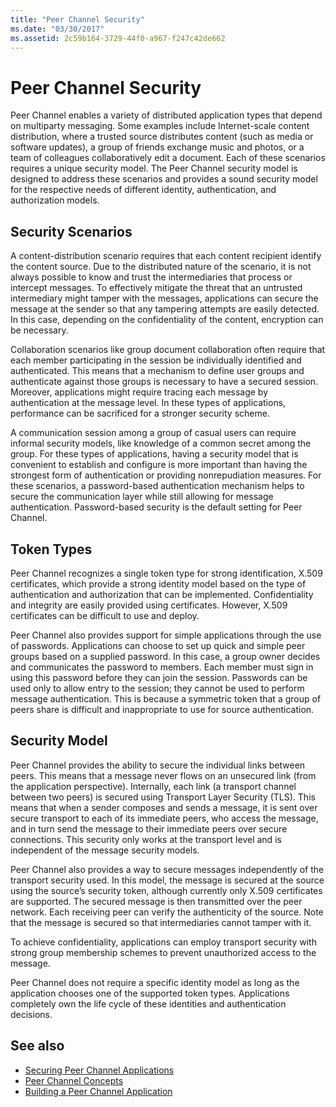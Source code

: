 ```yaml
---
title: "Peer Channel Security"
ms.date: "03/30/2017"
ms.assetid: 2c59b164-3729-44f0-a967-f247c42de662
---
```

# Peer Channel Security

Peer Channel enables a variety of distributed application types that depend on multiparty messaging. Some examples include Internet-scale content distribution, where a trusted source distributes content (such as media or software updates), a group of friends exchange music and photos, or a team of colleagues collaboratively edit a document. Each of these scenarios requires a unique security model. The Peer Channel security model is designed to address these scenarios and provides a sound security model for the respective needs of different identity, authentication, and authorization models.  
  
## Security Scenarios  

 A content-distribution scenario requires that each content recipient identify the content source. Due to the distributed nature of the scenario, it is not always possible to know and trust the intermediaries that process or intercept messages. To effectively mitigate the threat that an untrusted intermediary might tamper with the messages, applications can secure the message at the sender so that any tampering attempts are easily detected. In this case, depending on the confidentiality of the content, encryption can be necessary.  
  
 Collaboration scenarios like group document collaboration often require that each member participating in the session be individually identified and authenticated. This means that a mechanism to define user groups and authenticate against those groups is necessary to have a secured session. Moreover, applications might require tracing each message by authentication at the message level. In these types of applications, performance can be sacrificed for a stronger security scheme.  
  
 A communication session among a group of casual users can require informal security models, like knowledge of a common secret among the group. For these types of applications, having a security model that is convenient to establish and configure is more important than having the strongest form of authentication or providing nonrepudiation measures. For these scenarios, a password-based authentication mechanism helps to secure the communication layer while still allowing for message authentication. Password-based security is the default setting for Peer Channel.  
  
## Token Types  

 Peer Channel recognizes a single token type for strong identification, X.509 certificates, which provide a strong identity model based on the type of authentication and authorization that can be implemented. Confidentiality and integrity are easily provided using certificates. However, X.509 certificates can be difficult to use and deploy.  
  
 Peer Channel also provides support for simple applications through the use of passwords. Applications can choose to set up quick and simple peer groups based on a supplied password. In this case, a group owner decides and communicates the password to members. Each member must sign in using this password before they can join the session. Passwords can be used only to allow entry to the session; they cannot be used to perform message authentication. This is because a symmetric token that a group of peers share is difficult and inappropriate to use for source authentication.  
  
## Security Model  

 Peer Channel provides the ability to secure the individual links between peers. This means that a message never flows on an unsecured link (from the application perspective). Internally, each link (a transport channel between two peers) is secured using Transport Layer Security (TLS). This means that when a sender composes and sends a message, it is sent over secure transport to each of its immediate peers, who access the message, and in turn send the message to their immediate peers over secure connections. This security only works at the transport level and is independent of the message security models.  
  
 Peer Channel also provides a way to secure messages independently of the transport security used. In this model, the message is secured at the source using the source’s security token, although currently only X.509 certificates are supported. The secured message is then transmitted over the peer network. Each receiving peer can verify the authenticity of the source. Note that the message is secured so that intermediaries cannot tamper with it.  
  
 To achieve confidentiality, applications can employ transport security with strong group membership schemes to prevent unauthorized access to the message.  
  
 Peer Channel does not require a specific identity model as long as the application chooses one of the supported token types. Applications completely own the life cycle of these identities and authentication decisions.  
  
## See also

- [Securing Peer Channel Applications](securing-peer-channel-applications.md)
- [Peer Channel Concepts](peer-channel-concepts.md)
- [Building a Peer Channel Application](building-a-peer-channel-application.md)
